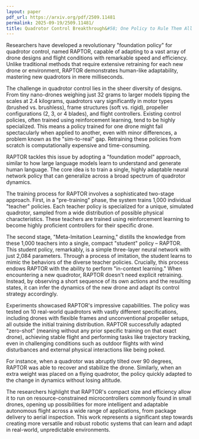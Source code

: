 ```yaml
---
layout: paper
pdf_url: https://arxiv.org/pdf/2509.11481
permalink: 2025-09-19/2509.11481/
title: Quadrotor Control Breakthrough&#58; One Policy to Rule Them All
---
```




Researchers have developed a revolutionary "foundation policy" for quadrotor control, named RAPTOR, capable of adapting to a vast array of drone designs and flight conditions with remarkable speed and efficiency. Unlike traditional methods that require extensive retraining for each new drone or environment, RAPTOR demonstrates human-like adaptability, mastering new quadrotors in mere milliseconds.

The challenge in quadrotor control lies in the sheer diversity of designs. From tiny nano-drones weighing just 32 grams to larger models tipping the scales at 2.4 kilograms, quadrotors vary significantly in motor types (brushed vs. brushless), frame structures (soft vs. rigid), propeller configurations (2, 3, or 4 blades), and flight controllers. Existing control policies, often trained using reinforcement learning, tend to be highly specialized. This means a policy trained for one drone might fail spectacularly when applied to another, even with minor differences, a problem known as the "sim-to-real" gap. Retraining these policies from scratch is computationally expensive and time-consuming.

RAPTOR tackles this issue by adopting a "foundation model" approach, similar to how large language models learn to understand and generate human language. The core idea is to train a single, highly adaptable neural network policy that can generalize across a broad spectrum of quadrotor dynamics.

The training process for RAPTOR involves a sophisticated two-stage approach. First, in a "pre-training" phase, the system trains 1,000 individual "teacher" policies. Each teacher policy is specialized for a unique, simulated quadrotor, sampled from a wide distribution of possible physical characteristics. These teachers are trained using reinforcement learning to become highly proficient controllers for their specific drone.

The second stage, "Meta-Imitation Learning," distills the knowledge from these 1,000 teachers into a single, compact "student" policy – RAPTOR. This student policy, remarkably, is a simple three-layer neural network with just 2,084 parameters. Through a process of imitation, the student learns to mimic the behaviors of the diverse teacher policies. Crucially, this process endows RAPTOR with the ability to perform "in-context learning." When encountering a new quadrotor, RAPTOR doesn't need explicit retraining. Instead, by observing a short sequence of its own actions and the resulting states, it can infer the dynamics of the new drone and adapt its control strategy accordingly.

Experiments showcased RAPTOR's impressive capabilities. The policy was tested on 10 real-world quadrotors with vastly different specifications, including drones with flexible frames and unconventional propeller setups, all outside the initial training distribution. RAPTOR successfully adapted "zero-shot" (meaning without any prior specific training on that exact drone), achieving stable flight and performing tasks like trajectory tracking, even in challenging conditions such as outdoor flights with wind disturbances and external physical interactions like being poked.

For instance, when a quadrotor was abruptly tilted over 90 degrees, RAPTOR was able to recover and stabilize the drone. Similarly, when an extra weight was placed on a flying quadrotor, the policy quickly adapted to the change in dynamics without losing altitude.

The researchers highlight that RAPTOR's compact size and efficiency allow it to run on resource-constrained microcontrollers commonly found in small drones, opening up possibilities for more intelligent and adaptable autonomous flight across a wide range of applications, from package delivery to aerial inspection. This work represents a significant step towards creating more versatile and robust robotic systems that can learn and adapt in real-world, unpredictable environments.